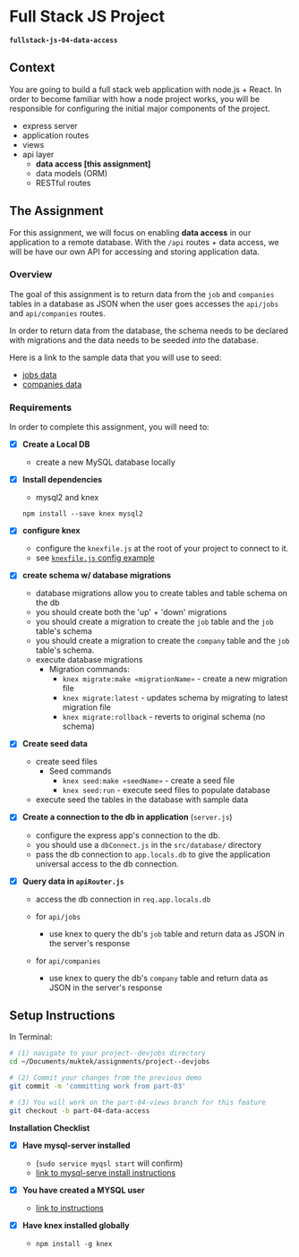 # Full Stack JS Project
**`fullstack-js-04-data-access`**


## Context
You are going to build a full stack web application with node.js + React. In order to become familiar with how a node project works, you will be responsible for configuring the  initial major components of the project.  

- express server
- application routes
- views
- api layer
  - **data access [this assignment]**
  - data models (ORM)
  - RESTful routes


## The Assignment
For this assignment, we will focus on enabling **data access** in our application to a remote database. With the `/api` routes + data access, we will be have our own API for accessing and storing application data.

###  Overview
The goal of this assignment is to return data from the `job` and `companies` tables in a database as JSON when the user goes accesses the `api/jobs` and `api/companies` routes.  

In order to return data from the database, the schema needs to be declared with migrations and the data needs to be seeded *into* the database.

Here is a link to the sample data that you will use to seed:
  - [jobs data](seeddata/companiesData.js)
  - [companies data](seeddata/companiesData.js)


### Requirements
In order to complete this assignment, you will need to:


- [x] **Create a Local DB**
  + create a new MySQL database locally

- [x] **Install dependencies**
  - mysql2 and knex
  ```
  npm install --save knex mysql2
  ```

- [x] **configure knex**
  + configure the `knexfile.js` at the root of your project to connect to it.
  - see [`knexfile.js` config example](./knexfile.js)

- [x] **create schema w/ database migrations**
  + database migrations allow you to create tables and table schema on the db
  + you should create both the 'up' + 'down' migrations
  + you should create a migration to create the `job` table and the `job` table's schema
  + you should create a migration to create the `company` table and the `job` table's schema.
  + execute database migrations
    - Migration commands:
      - `knex migrate:make «migrationName»` - create a new migration file
      - `knex migrate:latest` - updates schema by migrating to latest migration file
      - `knex migrate:rollback` - reverts to original schema (no schema)

- [x] **Create seed data**
  - create seed files
    - Seed commands
      - `knex seed:make «seedName»` - create a seed file
      - `knex seed:run` - execute seed files to populate database
  -  execute seed the tables in the database with sample data

- [x] **Create a connection to the db in application** (`server.js`)
  + configure the express app's connection to the db.
  + you should use a `dbConnect.js` in the `src/database/` directory
  + pass the db connection to `app.locals.db` to give the application universal access to the db connection.


- [x] **Query data in `apiRouter.js`**
  + access the db connection in `req.app.locals.db`
  + for `api/jobs`
    - use knex to query the db's `job` table and return data as JSON in the server's response

  + for `api/companies`
    - use knex to query the db's `company` table and return data as JSON in the server's response




## Setup Instructions

In Terminal:

```sh
# (1) navigate to your project--devjobs directory
cd ~/Documents/muktek/assignments/project--devjobs

# (2) Commit your changes from the previous demo
git commit -m 'committing work from part-03'

# (3) You will work on the part-04-views branch for this feature
git checkout -b part-04-data-access

```

**Installation Checklist**

- [x] **Have mysql-server installed**
  - (`sudo service myqsl start` will confirm)
  - [link to mysql-serve install instructions](mysqlserverconfig.md)

- [x] **You have created a MYSQL user**
  - [link to instructions](_mysqluserconfig.md)

- [x] **Have knex installed globally**
  - `npm install -g knex`

